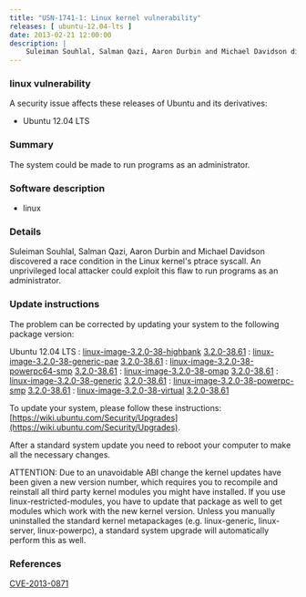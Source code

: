 ```yaml
---
title: "USN-1741-1: Linux kernel vulnerability"
releases: [ ubuntu-12.04-lts ]
date: 2013-02-21 12:00:00
description: |
    Suleiman Souhlal, Salman Qazi, Aaron Durbin and Michael Davidson discovered a race condition in the Linux kernel&#39;s ptrace syscall. An unprivileged local attacker could exploit this flaw to run programs as an administrator. 
--- 
```

 
### linux vulnerability

A security issue affects these releases of Ubuntu and its derivatives:

* Ubuntu 12.04 LTS

### Summary

The system could be made to run programs as an administrator. 

### Software description

* linux 

### Details

Suleiman Souhlal, Salman Qazi, Aaron Durbin and Michael Davidson discovered a race condition in the Linux kernel&#39;s ptrace syscall. An unprivileged local attacker could exploit this flaw to run programs as an administrator. 

### Update instructions

The problem can be corrected by updating your system to the following package version:

Ubuntu 12.04 LTS
 : [linux-image-3.2.0-38-highbank](https://launchpad.net/ubuntu/+source/linux) <span> [3.2.0-38.61](https://launchpad.net/ubuntu/+source/linux/3.2.0-38.61) </span> 
 : [linux-image-3.2.0-38-generic-pae](https://launchpad.net/ubuntu/+source/linux) <span> [3.2.0-38.61](https://launchpad.net/ubuntu/+source/linux/3.2.0-38.61) </span> 
 : [linux-image-3.2.0-38-powerpc64-smp](https://launchpad.net/ubuntu/+source/linux) <span> [3.2.0-38.61](https://launchpad.net/ubuntu/+source/linux/3.2.0-38.61) </span> 
 : [linux-image-3.2.0-38-omap](https://launchpad.net/ubuntu/+source/linux) <span> [3.2.0-38.61](https://launchpad.net/ubuntu/+source/linux/3.2.0-38.61) </span> 
 : [linux-image-3.2.0-38-generic](https://launchpad.net/ubuntu/+source/linux) <span> [3.2.0-38.61](https://launchpad.net/ubuntu/+source/linux/3.2.0-38.61) </span> 
 : [linux-image-3.2.0-38-powerpc-smp](https://launchpad.net/ubuntu/+source/linux) <span> [3.2.0-38.61](https://launchpad.net/ubuntu/+source/linux/3.2.0-38.61) </span> 
 : [linux-image-3.2.0-38-virtual](https://launchpad.net/ubuntu/+source/linux) <span> [3.2.0-38.61](https://launchpad.net/ubuntu/+source/linux/3.2.0-38.61) </span> 

To update your system, please follow these instructions: [https://wiki.ubuntu.com/Security/Upgrades](https://wiki.ubuntu.com/Security/Upgrades).

After a standard system update you need to reboot your computer to make all the necessary changes.

ATTENTION: Due to an unavoidable ABI change the kernel updates have been given a new version number, which requires you to recompile and reinstall all third party kernel modules you might have installed. If you use linux-restricted-modules, you have to update that package as well to get modules which work with the new kernel version. Unless you manually uninstalled the standard kernel metapackages (e.g. linux-generic, linux-server, linux-powerpc), a standard system upgrade will automatically perform this as well. 

### References

 [CVE-2013-0871](http://people.ubuntu.com/~ubuntu-security/cve/CVE-2013-0871)
 
